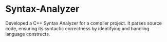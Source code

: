 # Syntax-Analyzer
Developed a C++ Syntax Analyzer for a compiler project. It parses source code, ensuring its syntactic correctness by identifying and handling language constructs.
